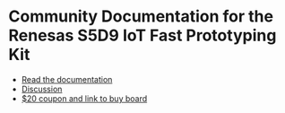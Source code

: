 # Community Documentation for the Renesas S5D9 IoT Fast Prototyping Kit

* [Read the documentation](https://codetricity.github.io/s5d9-hacking/)
* [Discussion](http://learn.iotcommunity.io/)
* [$20 coupon and link to buy board](http://learn.iotcommunity.io/t/s5d9-iot-fast-prototyping-kit-coupons-20-off/978)
